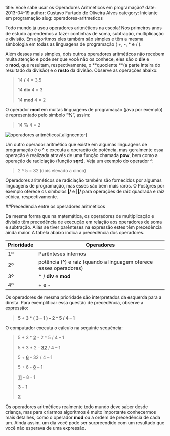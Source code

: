 title: Você sabe usar os Operadores Aritméticos em programação?
date: 2013-04-19
author: Gustavo Furtado de Oliveira Alves
category: Iniciante em programação
slug: operadores-aritmeticos

Todo mundo já usou operadores aritméticos na escola! Nos primeiros anos
de estudo aprendemos a fazer continhas de soma, subtração, multiplicação
e divisão. Em algoritmos eles também são simples e têm a mesma
simbologia em todas as linguagens de programação ( +, -, \* e / ).

Além desses mais simples, dois outros operadores aritméticos não recebem
muita atenção e pode ser que você não os conhece, eles são o **div** e
o **mod**, que resultam, respectivamente, o **quociente **(a
parte inteira do resultado da divisão) e o **resto** da divisão. Observe
as operações abaixo:

> 14 **/** 4 = 3,5
>
> 14 **div** 4 = 3
>
> 14 **mod** 4 = 2

O operador **mod** em muitas linguagens de programação (java por
exemplo) é representado pelo símbolo “**%**“, assim:

> 14 **%** 4 = 2

![operadores
aritméticos](/images/operadores-aritmeticos/operadores-aritméticos.jpg){.aligncenter}

Um outro operador aritmético que existe em algumas linguagens de
programação é o **^** e executa a operação de potência, mas geralmente
essa operação é realizada através de uma função chamada **pow**, bem
como a operação de radiciação (função **sqrt)**. Veja um exemplo do
operador ^:

> 2 **^** 5 = 32 (dois elevado a cinco)

Operadores aritméticos de radiciação também são fornecidos por algumas
linguagens de programação, mas esses são bem mais raros. O Postgres por
exemplo oferece os símbolos **|/** e **||/** para operações de raiz
quadrada e raiz cúbica, respectivamente.

##Precedência entre os operadores aritméticos

Da mesma forma que na matemática, os operadores
de multiplicação e divisão têm precedência de execução em relação aos
operadores de soma e subtração. Aliás se tiver parênteses na expressão
estes têm precedência ainda maior. A tabela abaixo indica a precedência
dos operadores.

  | **Prioridade** | **Operadores**                                                         |
  |----------------|------------------------------------------------------------------------|
  | 1º             | Parênteses internos                                                    |
  | 2º             | potência (**^**) e raiz (quando a linguagem oferece esses operadores) |
  | 3º             | \* / **div** e **mod**                                                 |
  | 4º             | + e -                                                                  |

Os operadores de mesma prioridade são interpretados da esquerda para a
direita. Para exemplificar essa questão de precedência, observe a
expressão:

> **5 + 3 \* ( 3 – 1 ) – 2 ^ 5 / 4 – 1**

O computador executa o cálculo na seguinte sequência:

> 5 + 3 \* <span style="text-decoration: underline;">**2**</span> - 2 ^
> 5 / 4 – 1
>
> 5 + 3 \* 2 - <span style="text-decoration: underline;">**32**</span> /
> 4 – 1
>
> 5 + <span style="text-decoration: underline;">**6**</span> - 32 / 4 –
> 1
>
> 5 + 6 - <span style="text-decoration: underline;">**8**</span> – 1
>
> <span style="text-decoration: underline;">**11**</span> - 8 - 1
>
> <span style="text-decoration: underline;">**3**</span> – 1
>
> <span style="text-decoration: underline;">**2**</span>

Os operadores aritméticos realmente todo mundo deve saber desde criança,
mas para criarmos algoritmos é muito importante conhecermos mais
detalhes, como o operador **mod** ou a ordem de precedência de cada um.
Ainda assim, um dia você pode ser surpreendido com um resultado que você
não esperava de uma expressão.
